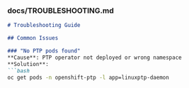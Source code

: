 ### docs/TROUBLESHOOTING.md
```markdown
# Troubleshooting Guide

## Common Issues

### "No PTP pods found"
**Cause**: PTP operator not deployed or wrong namespace
**Solution**: 
```bash
oc get pods -n openshift-ptp -l app=linuxptp-daemon
